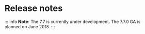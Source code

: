 # Release notes

::: info
**Note:** The 7.7 is currently under development. The 7.7.0 GA is planned on June 2018.
:::
